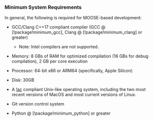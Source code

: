 ### Minimum System Requirements

In general, the following is required for MOOSE-based development:

- GCC/Clang C++17 compliant compiler (GCC @ [!package!minimum_gcc], Clang @ [!package!minimum_clang] or greater)

  - Note: Intel compilers are not supported.

- Memory: 8 GBs of RAM for optimized compilation (16 GBs for debug compilation), 2 GB per core execution
- Processor: 64-bit x86 or ARM64 (specifically, Apple Silicon)
- Disk: 30GB
- A [!ac](POSIX) compliant Unix-like operating system, including the two most recent versions of MacOS
  and most current versions of Linux.
- Git version control system
- Python @ [!package!minimum_python] or greater
